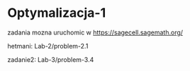 # Optymalizacja-1

zadania mozna uruchomic w https://sagecell.sagemath.org/

hetmani: Lab-2/problem-2.1

zadanie2: Lab-3/problem-3.4
